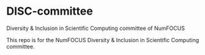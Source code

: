 # DISC-committee
Diversity &amp; Inclusion in Scientific Computing committee of NumFOCUS

This repo is for the NumFOCUS Diversity & Inclusion in Scientific Computing committee.  

